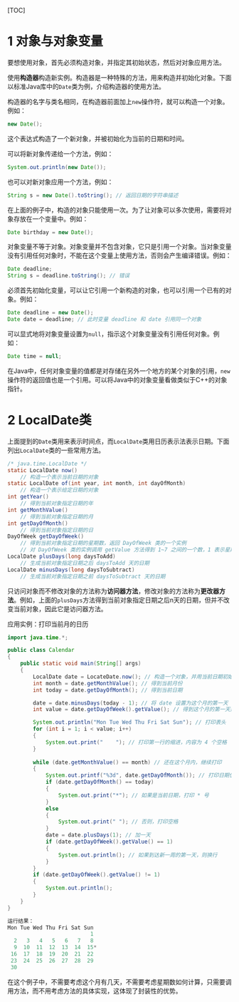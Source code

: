 [TOC]
# 1 对象与对象变量
要想使用对象，首先必须构造对象，并指定其初始状态，然后对对象应用方法。

使用**构造器**构造新实例。构造器是一种特殊的方法，用来构造并初始化对象。下面以标准Java库中的`Date`类为例，介绍构造器的使用方法。

构造器的名字与类名相同，在构造器前面加上`new`操作符，就可以构造一个对象。例如：

```java
new Date();
```
这个表达式构造了一个新对象，并被初始化为当前的日期和时间。

可以将新对象传递给一个方法，例如：

```java
System.out.println(new Date());
```
也可以对新对象应用一个方法，例如：

```java
String s = new Date().toString(); // 返回日期的字符串描述
```
在上面的例子中，构造的对象只能使用一次。为了让对象可以多次使用，需要将对象存放在一个变量中。例如：

```java
Date birthday = new Date();
```
对象变量不等于对象。对象变量并不包含对象，它只是引用一个对象。当对象变量没有引用任何对象时，不能在这个变量上使用方法，否则会产生编译错误。例如：

```java
Date deadline;
String s = deadline.toString(); // 错误
```
必须首先初始化变量，可以让它引用一个新构造的对象，也可以引用一个已有的对象。例如：

```java
Date deadline = new Date();
Date date = deadline; // 此时变量 deadline 和 date 引用同一个对象
```
可以显式地将对象变量设置为`null`，指示这个对象变量没有引用任何对象。例如：

```java
Date time = null;
```

在Java中，任何对象变量的值都是对存储在另外一个地方的某个对象的引用，`new`操作符的返回值也是一个引用。可以将Java中的对象变量看做类似于C++的对象指针。
# 2 LocalDate类
上面提到的`Date`类用来表示时间点，而`LocalDate`类用日历表示法表示日期。下面列出`LocalDate`类的一些常用方法。

```java
/* java.time.LocalDate */
static LocalDate now()
	// 构造一个表示当前日期的对象
static LocalDate of(int year, int month, int dayOfMonth)
	// 构造一个表示给定日期的对象
int getYear()
	// 得到当前对象指定日期的年
int getMonthValue()
	// 得到当前对象指定日期的月
int getDayOfMonth()
	// 得到当前对象指定日期的日
DayOfWeek getDayOfWeek()
	// 得到当前对象指定日期的星期数，返回 DayOfWeek 类的一个实例
	// 对 DayOfWeek 类的实例调用 getValue 方法得到 1~7 之间的一个数，1 表示星期一，7 表示星期日
LocalDate plusDays(long daysToAdd)
	// 生成当前对象指定日期之后 daysToAdd 天的日期
LocalDate minusDays(long daysToSubtract)
	// 生成当前对象指定日期之前 daysToSubtract 天的日期
```
只访问对象而不修改对象的方法称为**访问器方法**，修改对象的方法称为**更改器方法**。例如，上面的`plusDays`方法得到当前对象指定日期之后n天的日期，但并不改变当前对象，因此它是访问器方法。

应用实例：打印当前月的日历

```java
import java.time.*;

public class Calendar
{
	public static void main(String[] args)
	{
		LocalDate date = LocateDate.now(); // 构造一个对象，并用当前日期初始化
		int month = date.getMonthValue(); // 得到当前月份
		int today = date.getDayOfMonth(); // 得到当前日期

		date = date.minusDays(today - 1); // 将 date 设置为这个月的第一天
		int value = date.getDayOfWeek().getValue(); // 得到这个月的第一天是星期几

		System.out.println("Mon Tue Wed Thu Fri Sat Sun"); // 打印表头
		for (int i = 1; i < value; i++)
		{
			System.out.print("    "); // 打印第一行的缩进，内容为 4 个空格
		}
		
		while (date.getMonthValue() == month) // 还在这个月内，继续打印
		{
			System.out.printf("%3d", date.getDayOfMonth()); // 打印日期值，
			if (date.getDayOfMonth() == today)
			{
				System.out.print("*"); // 如果是当前日期，打印 * 号
			}
			else
			{
				System.out.print(" "); // 否则，打印空格
			}
			date = date.plusDays(1); // 加一天
			if (date.getDayOfWeek().getValue() == 1)
			{
				System.out.println(); // 如果到达新一周的第一天，则换行
			}
		}
		if (date.getDayOfWeek().getValue() != 1)
		{
			System.out.println();
		}
	}
}

运行结果：
Mon Tue Wed Thu Fri Sat Sun
                          1 
  2   3   4   5   6   7   8 
  9  10  11  12  13  14  15*
 16  17  18  19  20  21  22 
 23  24  25  26  27  28  29 
 30 

```
在这个例子中，不需要考虑这个月有几天，不需要考虑星期数如何计算，只需要调用方法，而不用考虑方法的具体实现，这体现了封装性的优势。